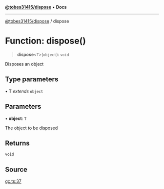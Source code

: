 [**@tobes31415/dispose**](../README.md) • **Docs**

***

[@tobes31415/dispose](../globals.md) / dispose

# Function: dispose()

> **dispose**\<`T`\>(`object`): `void`

Disposes an object

## Type parameters

• **T** *extends* `object`

## Parameters

• **object**: `T`

The object to be disposed

## Returns

`void`

## Source

[gc.ts:37](https://github.com/tobes31415/dispose/blob/bcfd41f014b1be28cdb1b562046ef05a00a09f24/src/gc.ts#L37)
